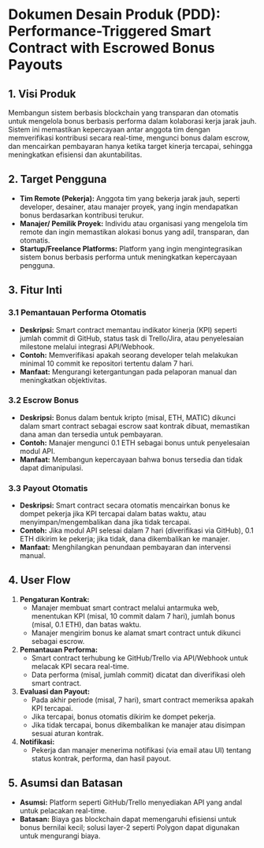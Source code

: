 # Dokumen Desain Produk (PDD): Performance-Triggered Smart Contract with Escrowed Bonus Payouts

## 1. Visi Produk
Membangun sistem berbasis blockchain yang transparan dan otomatis untuk mengelola bonus berbasis performa dalam kolaborasi kerja jarak jauh. Sistem ini memastikan kepercayaan antar anggota tim dengan memverifikasi kontribusi secara real-time, mengunci bonus dalam escrow, dan mencairkan pembayaran hanya ketika target kinerja tercapai, sehingga meningkatkan efisiensi dan akuntabilitas.

## 2. Target Pengguna
- **Tim Remote (Pekerja):** Anggota tim yang bekerja jarak jauh, seperti developer, desainer, atau manajer proyek, yang ingin mendapatkan bonus berdasarkan kontribusi terukur.
- **Manajer/ Pemilik Proyek:** Individu atau organisasi yang mengelola tim remote dan ingin memastikan alokasi bonus yang adil, transparan, dan otomatis.
- **Startup/Freelance Platforms:** Platform yang ingin mengintegrasikan sistem bonus berbasis performa untuk meningkatkan kepercayaan pengguna.

## 3. Fitur Inti
### 3.1 Pemantauan Performa Otomatis
- **Deskripsi:** Smart contract memantau indikator kinerja (KPI) seperti jumlah commit di GitHub, status task di Trello/Jira, atau penyelesaian milestone melalui integrasi API/Webhook.
- **Contoh:** Memverifikasi apakah seorang developer telah melakukan minimal 10 commit ke repositori tertentu dalam 7 hari.
- **Manfaat:** Mengurangi ketergantungan pada pelaporan manual dan meningkatkan objektivitas.

### 3.2 Escrow Bonus
- **Deskripsi:** Bonus dalam bentuk kripto (misal, ETH, MATIC) dikunci dalam smart contract sebagai escrow saat kontrak dibuat, memastikan dana aman dan tersedia untuk pembayaran.
- **Contoh:** Manajer mengunci 0.1 ETH sebagai bonus untuk penyelesaian modul API.
- **Manfaat:** Membangun kepercayaan bahwa bonus tersedia dan tidak dapat dimanipulasi.

### 3.3 Payout Otomatis
- **Deskripsi:** Smart contract secara otomatis mencairkan bonus ke dompet pekerja jika KPI tercapai dalam batas waktu, atau menyimpan/mengembalikan dana jika tidak tercapai.
- **Contoh:** Jika modul API selesai dalam 7 hari (diverifikasi via GitHub), 0.1 ETH dikirim ke pekerja; jika tidak, dana dikembalikan ke manajer.
- **Manfaat:** Menghilangkan penundaan pembayaran dan intervensi manual.

## 4. User Flow
1. **Pengaturan Kontrak:**
   - Manajer membuat smart contract melalui antarmuka web, menentukan KPI (misal, 10 commit dalam 7 hari), jumlah bonus (misal, 0.1 ETH), dan batas waktu.
   - Manajer mengirim bonus ke alamat smart contract untuk dikunci sebagai escrow.
2. **Pemantauan Performa:**
   - Smart contract terhubung ke GitHub/Trello via API/Webhook untuk melacak KPI secara real-time.
   - Data performa (misal, jumlah commit) dicatat dan diverifikasi oleh smart contract.
3. **Evaluasi dan Payout:**
   - Pada akhir periode (misal, 7 hari), smart contract memeriksa apakah KPI tercapai.
   - Jika tercapai, bonus otomatis dikirim ke dompet pekerja.
   - Jika tidak tercapai, bonus dikembalikan ke manajer atau disimpan sesuai aturan kontrak.
4. **Notifikasi:**
   - Pekerja dan manajer menerima notifikasi (via email atau UI) tentang status kontrak, performa, dan hasil payout.

## 5. Asumsi dan Batasan
- **Asumsi:** Platform seperti GitHub/Trello menyediakan API yang andal untuk pelacakan real-time.
- **Batasan:** Biaya gas blockchain dapat memengaruhi efisiensi untuk bonus bernilai kecil; solusi layer-2 seperti Polygon dapat digunakan untuk mengurangi biaya.